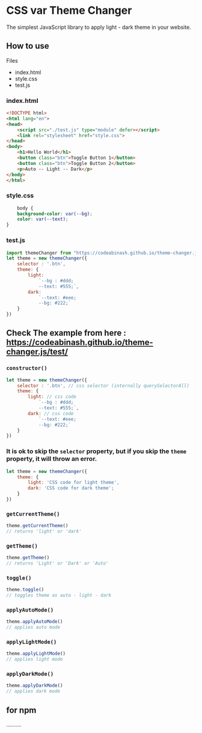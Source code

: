 # CSS var Theme Changer
The simplest JavaScript library to apply light - dark theme in your website.
## How to use

Files
- index.html
- style.css
- test.js



### index.html
```html
<!DOCTYPE html>
<html lang="en">
<head>
    <script src="./test.js" type="module" defer></script>
    <link rel="stylesheet" href="style.css">
</head>
<body>
    <h1>Hello World</h1>
    <button class="btn">Toggle Button 1</button>
    <button class="btn">Toggle Button 2</button>
    <p>Auto -- Light -- Dark</p>
</body>
</html>
```


### style.css
```css
    body {
    background-color: var(--bg);
    color: var(--text);
}
```

### test.js
```js
import themeChanger from "https://codeabinash.github.io/theme-changer.js/index.js";
let theme = new themeChanger({
    selector : '.btn',
    theme: {
        light:
            `--bg : #ddd;
            --text: #555;`,
        dark:
            `--text: #eee;
            --bg: #222;`
    }
})
```
## Check The example from here : https://codeabinash.github.io/theme-changer.js/test/



### `constructor()`
```js
let theme = new themeChanger({
    selector : '.btn', // css selector (internally querySelectorAll)
    theme: {
        light: // css code 
            `--bg : #ddd;
            --text: #555;`,
        dark: // css code
            `--text: #eee;
            --bg: #222;`
    }
})
```
### It is ok to skip the `selector` property, but if you skip the `theme` property, it will throw an error.
```js
let theme = new themeChanger({
    theme: {
        light: 'CSS code for light theme',
        dark: 'CSS code for dark theme';
    }
})
```

### `getCurrentTheme()`
```js
theme.getCurrentTheme() 
// returns 'light' or 'dark'
```
### `getTheme()`
```js
theme.getTheme() 
// returns 'Light' or 'Dark' or 'Auto'
```



### `toggle()`
```js
theme.toggle()
// toggles theme as auto - light - dark 
```

### `applyAutoMode()`
```js
theme.applyAutoMode()
// applies auto mode
```

### `applyLightMode()`
```js
theme.applyLightMode()
// applies light mode
```
### `applyDarkMode()`
```js
theme.applyDarkMode()
// applies dark mode
```


## for npm
..........